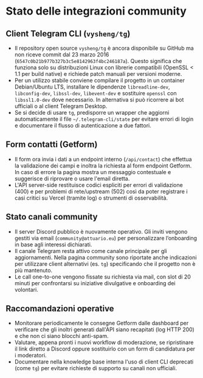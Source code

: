 # Stato delle integrazioni community

## Client Telegram CLI (`vysheng/tg`)
- Il repository open source `vysheng/tg` è ancora disponibile su GitHub ma non riceve commit dal 23 marzo 2016 (`6547c0b21b977b327b3c5e8142963f4bc246187a`). Questo significa che funziona solo su distribuzioni Linux con librerie compatibili (OpenSSL < 1.1 per build native) e richiede patch manuali per versioni moderne.
- Per un utilizzo stabile conviene compilare il progetto in un container Debian/Ubuntu LTS, installare le dipendenze `libreadline-dev`, `libconfig-dev`, `libssl-dev`, `libevent-dev` e sostituire `openssl` con `libssl1.0-dev` dove necessario. In alternativa si può ricorrere ai bot ufficiali o al client Telegram Desktop.
- Se si decide di usare `tg`, predisporre un wrapper che aggiorni automaticamente il file `~/.telegram-cli/state` per evitare errori di login e documentare il flusso di autenticazione a due fattori.

## Form contatti (Getform)
- Il form ora invia i dati a un endpoint interno (`/api/contact`) che effettua la validazione dei campi e inoltra la richiesta al form endpoint Getform. In caso di errore la pagina mostra un messaggio contestuale e suggerisce di riprovare o usare l'email diretta.
- L'API server-side restituisce codici espliciti per errori di validazione (400) e per problemi di rete/upstream (502) così da poter registrare i casi critici su Vercel (tramite log) o strumenti di osservabilità.

## Stato canali community
- Il server Discord pubblico è nuovamente operativo. Gli inviti vengono gestiti via email (`community@attuario.eu`) per personalizzare l’onboarding in base agli interessi dichiarati.
- Il canale Telegram resta attivo come canale principale per gli aggiornamenti. Nella pagina community sono riportate anche indicazioni per utilizzare client alternativi (es. `tg`) specificando che il progetto non è più mantenuto.
- Le call one-to-one vengono fissate su richiesta via mail, con slot di 20 minuti per confrontarsi su iniziative divulgative e onboarding dei volontari.

## Raccomandazioni operative
- Monitorare periodicamente le consegne Getform dalle dashboard per verificare che gli inoltri generati dall'API siano recapitati (log HTTP 200) e che non ci siano blocchi anti-spam.
- Valutare, appena pronti i nuovi workflow di moderazione, se ripristinare il link diretto a Discord oppure sostituirlo con un form di candidatura per i moderatori.
- Documentare nella knowledge base interna l'uso di client CLI deprecati (come `tg`) per evitare richieste di supporto su canali non ufficiali.
